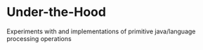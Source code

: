 ﻿# Under-the-Hood
Experiments with and implementations of primitive java/language processing operations

